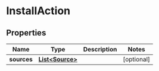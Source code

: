

# InstallAction

## Properties

Name | Type | Description | Notes
------------ | ------------- | ------------- | -------------
**sources** | [**List&lt;Source&gt;**](Source.md) |  |  [optional]



